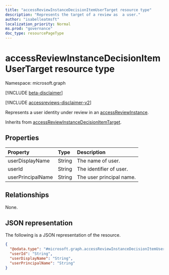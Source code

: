 ```yaml
---
title: "accessReviewInstanceDecisionItemUserTarget resource type"
description: "Represents the target of a review as  a user."
author: "isabelleatmsft"
localization_priority: Normal
ms.prod: "governance"
doc_type: resourcePageType
---
```


# accessReviewInstanceDecisionItemUserTarget resource type

Namespace: microsoft.graph

[!INCLUDE [beta-disclaimer](../../includes/beta-disclaimer.md)]

[!INCLUDE [accessreviews-disclaimer-v2](../../includes/accessreviews-disclaimer-v2.md)]

Represents a user identity under review in an [accessReviewInstance](accessreviewinstance.md).

Inherits from [accessReviewInstanceDecisionItemTarget](../resources/accessreviewinstancedecisionitemtarget.md).

## Properties
|Property|Type|Description|
|:---|:---|:---|
| userDisplayName | String | The name of user. |
| userId | String | The identifier of user. |
| userPrincipalName | String | The user principal name. |

## Relationships
None.

## JSON representation
The following is a JSON representation of the resource.
<!-- {
  "blockType": "resource",
  "@odata.type": "microsoft.graph.accessReviewInstanceDecisionItemUserTarget"
}
-->
``` json
{
  "@odata.type": "#microsoft.graph.accessReviewInstanceDecisionItemUserTarget",
  "userId": "String",
  "userDisplayName": "String",
  "userPrincipalName": "String"
}
```
